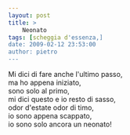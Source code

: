 ```yaml
---
layout: post
title: >
    Neonato
tags: [scheggia d'essenza,]
date: 2009-02-12 23:53:00
author: pietro
---
```

Mi dici di fare anche l'ultimo passo,<br/>ma ho appena iniziato,<br/>sono solo al primo,<br/>mi dici questo e io resto di sasso,<br/>odor d'estate odor di timo,<br/>io sono appena scappato,<br/>io sono solo ancora un neonato!
